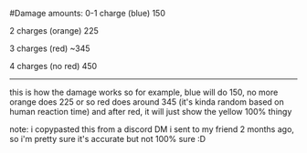#Damage amounts: 0-1 charge (blue) 150

2 charges (orange) 225

3 charges (red) ~345

4 charges (no red) 450

--- 

this is how the damage works
so for example, blue will do 150, no more
orange does 225 or so
red does around 345 (it's kinda random based on human reaction time)
and after red, it will just show the yellow 100% thingy

note: i copypasted this from a discord DM i sent to my friend 2 months ago, so i'm pretty sure it's accurate but not 100% sure :D
